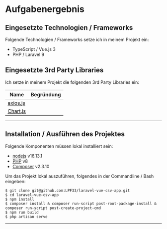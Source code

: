 # Aufgabenergebnis

## Eingesetzte Technologien / Frameworks

Folgende Technologien / Frameworks setze ich in meinem Projekt ein:

- TypeScript / Vue.js 3
- PHP / Laravel 9

## Eingesetzte 3rd Party Libraries

Ich setze in meinem Projekt die folgenden 3rd Party Libraries ein:

Name | Begründung
--- | ---
[axios.js](https://axios-http.com/docs/intro/) | 
[Chart.js](https://vue-chartjs.org/) | 

---

## Installation / Ausführen des Projektes

Folgende Komponenten müssen lokal installiert sein:

- [nodejs](https://nodejs.org/en/) v16.13.1
- [PHP](https://dotnet.microsoft.com/download) v8
- [Composer](https://getcomposer.org/) v2.3.10

Um das Projekt lokal auszuführen, folgendes in der Commandline / Bash eingeben:

```console
$ git clone git@github.com:LPF33/laravel-vue-csv-app.git
$ cd laravel-vue-csv-app
$ npm install
$ composer install & composer run-script post-root-package-install & composer run-script post-create-project-cmd
$ npm run build
$ php artisan serve
```
---